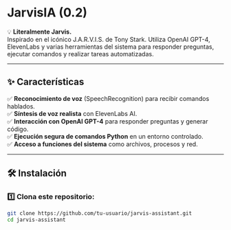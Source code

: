# JarvisIA (0.2)

💡 **Literalmente Jarvis.**  
Inspirado en el icónico J.A.R.V.I.S. de Tony Stark. Utiliza OpenAI GPT-4, ElevenLabs y varias herramientas del sistema para responder preguntas, ejecutar comandos y realizar tareas automatizadas.

---

## ✨ Características  
✅ **Reconocimiento de voz** (SpeechRecognition) para recibir comandos hablados.  
✅ **Síntesis de voz realista** con ElevenLabs AI.  
✅ **Interacción con OpenAI GPT-4** para responder preguntas y generar código.  
✅ **Ejecución segura de comandos Python** en un entorno controlado.  
✅ **Acceso a funciones del sistema** como archivos, procesos y red.  

---

## 🛠️ Instalación  

### 1️⃣ Clona este repositorio:  
```bash
git clone https://github.com/tu-usuario/jarvis-assistant.git
cd jarvis-assistant

